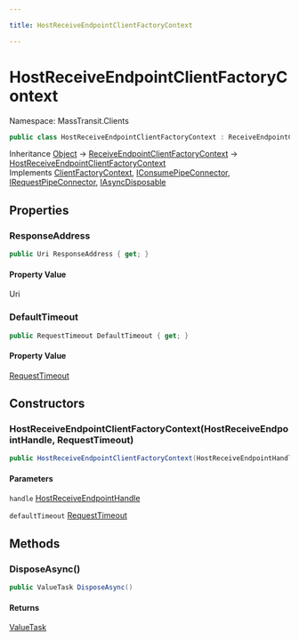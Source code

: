 ```yaml
---

title: HostReceiveEndpointClientFactoryContext

---
```


# HostReceiveEndpointClientFactoryContext

Namespace: MassTransit.Clients

```csharp
public class HostReceiveEndpointClientFactoryContext : ReceiveEndpointClientFactoryContext, ClientFactoryContext, IConsumePipeConnector, IRequestPipeConnector, IAsyncDisposable
```

Inheritance [Object](https://learn.microsoft.com/en-us/dotnet/api/system.object) → [ReceiveEndpointClientFactoryContext](../masstransit-clients/receiveendpointclientfactorycontext) → [HostReceiveEndpointClientFactoryContext](../masstransit-clients/hostreceiveendpointclientfactorycontext)<br/>
Implements [ClientFactoryContext](../../masstransit-abstractions/masstransit/clientfactorycontext), [IConsumePipeConnector](../../masstransit-abstractions/masstransit/iconsumepipeconnector), [IRequestPipeConnector](../../masstransit-abstractions/masstransit/irequestpipeconnector), [IAsyncDisposable](https://learn.microsoft.com/en-us/dotnet/api/system.iasyncdisposable)

## Properties

### **ResponseAddress**

```csharp
public Uri ResponseAddress { get; }
```

#### Property Value

Uri<br/>

### **DefaultTimeout**

```csharp
public RequestTimeout DefaultTimeout { get; }
```

#### Property Value

[RequestTimeout](../../masstransit-abstractions/masstransit/requesttimeout)<br/>

## Constructors

### **HostReceiveEndpointClientFactoryContext(HostReceiveEndpointHandle, RequestTimeout)**

```csharp
public HostReceiveEndpointClientFactoryContext(HostReceiveEndpointHandle handle, RequestTimeout defaultTimeout)
```

#### Parameters

`handle` [HostReceiveEndpointHandle](../../masstransit-abstractions/masstransit/hostreceiveendpointhandle)<br/>

`defaultTimeout` [RequestTimeout](../../masstransit-abstractions/masstransit/requesttimeout)<br/>

## Methods

### **DisposeAsync()**

```csharp
public ValueTask DisposeAsync()
```

#### Returns

[ValueTask](https://learn.microsoft.com/en-us/dotnet/api/system.threading.tasks.valuetask)<br/>
